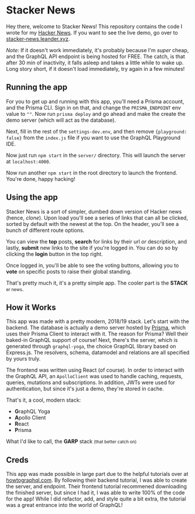 # Stacker News

Hey there, welcome to Stacker News! This repository contains the code I wrote for my [Hacker News](https://news.ycombinator.com/). If you want to see the live demo, go over to [stacker-news.leander.xyz](http://stacker-news.leander.xyz).

_*Note:*_ If it doesn't work immediately, it's probably because I'm _super_ cheap, and the GraphQL API endpoint is being hosted for FREE. The catch, is that after 30 min of inactivity, it falls asleep and takes a little while to wake up. Long story short, if it doesn't load immediately, try again in a few minutes!

## Running the app

For you to get up and running with this app, you'll need a Prisma account, and the Prisma CLI. Sign in on that, and change the `PRISMA_ENDPOINT` env value to `""`. Now run `prisma deploy` and go ahead and make the create the demo server (which will act as the database).

Next, fill in the rest of the `settings-dev.env`, and then remove `{playground: false}` from the `index.js` file if you want to use the GraphQL Playground IDE.

Now just run `npm start` in the `server/` directory. This will launch the server at `localhost:4000`.

Now run another `npm start` in the root directory to launch the frontend. You're done, happy hacking!

## Using the app

Stacker News is a sort of simpler, dumbed down version of Hacker news (hence, _clone_). Upon load you'll see a series of links that can all be clicked, sorted by default with the newest at the top. On the header, you'll see a bunch of different route options.

You can view the **top** posts, **search** for links by their url _or_ description, and lastly, **submit** new links to the site if you're logged in. You can do so by clicking the **login** button in the top right.

Once logged in, you'll be able to see the voting buttons, allowing you to **vote** on specific posts to raise their global standing.

That's pretty much it, it's a pretty simple app. The cooler part is the **STACK** <small>er news</small>.

## How it Works

This app was made with a pretty modern, 2018/19 stack. Let's start with the backend. The database is actually a demo server hosted by [Prisma](prisma), which uses their Prisma Client to interact with it. The reason for Prisma? Well their baked-in GraphQL support of course! Next, there's the server, which is generated through `graphql-yoga`, the choice GraphQL library based on
Express.js. The resolvers, schema, datamodel and relations are all specified by yours truly.

The frontend was written using React (of course). In order to interact with the GraphQL API, an `ApolloClient` was used to handle caching, requests, queries, mutations and subscriptions. In addition, JWTs were used for authentication, but since it's just a demo, they're stored in cache.

That's it, a cool, modern stack:

- **G**raphQL Yoga
- **A**pollo Client
- **R**eact
- **P**risma

What I'd like to call, the **GARP** stack <small>(that better catch on)</small>

## Creds

This app was made possible in large part due to the helpful tutorials over at [howtographql.com](http://howtographql.com). By following their backend tutorial, I was able to create the server, and endpoint. Their frontend tutorial recommened downloading the finished server, but since I had it, I was able to write 100% of the code for the app! While I did refactor, add, and style quite a bit extra, the tutorial was a great entrance into the world of GraphQL!
